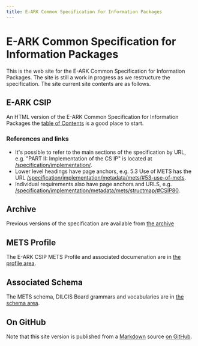 ```yaml
---
title: E-ARK Common Specification for Information Packages
---
```

E-ARK Common Specification for Information Packages
===================================================
This is the web site for the E-ARK Common Specification for Information
Packages. The site is still a work in progress as we restructure the
specification. The site current site contents are as follows.

E-ARK CSIP
---------
An HTML version of the E-ARK Common Specification for Information Packages the
[table of Contents](./specification/) is a good place to start.

### References and links

- It's possible to refer to the main sections of the specification by URL,
e.g. "PART II: Implementation of the CS IP" is located at
[/specification/implementation/](/specification/implementation/).
- Lower level headings have page anchors, e.g. 5.3 Use of METS has the URL
[/specification/implementation/metadata/mets/#53-use-of-mets](/specification/implementation/metadata/mets/#53-use-of-mets).
- Individual requirements also have page anchors and URLS, e.g.
[/specification/implementation/metadata/mets/structmap/#CSIP80](/specification/implementation/metadata/mets/structmap/#CSIP80).

Archive
-------
Previous versions of the specification are available from [the archive](./archive/)

METS Profile
------------
The E-ARK CSIP METS Profile and associated documenation are in [the profile area](./profile/).

Associated Schema
-----------------
The METS schema, DILCIS Board grammars and vocabularies are in [the schema area](./schema/).

On GitHub
---------
Note that this site version is published from a
[Markdown](https://guides.github.com/features/mastering-markdown/) source [on
GitHub](https://github.com/DILCISBoard/E-ARK-CSIP/).
